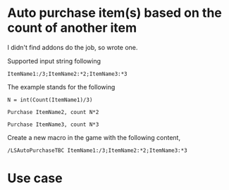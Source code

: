 
# Auto purchase item(s) based on the count of another item

I didn't find addons do the job, so wrote one.

Supported input string following

`ItemName1:/3;ItemName2:*2;ItemName3:*3`

The example stands for the following

`N = int(Count(ItemName1)/3)`

`Purchase ItemName2, count N*2`

`Purchase ItemName3, count N*3`

Create a new macro in the game with the following content,

`/LSAutoPurchaseTBC ItemName1:/3;ItemName2:*2;ItemName3:*3`

# Use case


